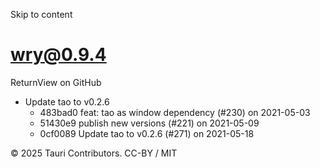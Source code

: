 Skip to content
# wry@0.9.4
ReturnView on GitHub
  * Update tao to v0.2.6 
    * 483bad0 feat: tao as window dependency (#230) on 2021-05-03
    * 51430e9 publish new versions (#221) on 2021-05-09
    * 0cf0089 Update tao to v0.2.6 (#271) on 2021-05-18


© 2025 Tauri Contributors. CC-BY / MIT
